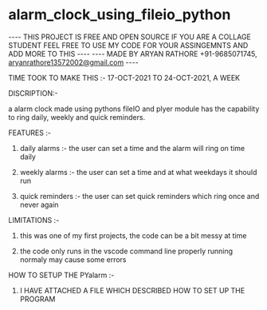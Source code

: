 # alarm_clock_using_fileio_python

---- THIS PROJECT IS FREE AND OPEN SOURCE IF YOU ARE A COLLAGE STUDENT FEEL FREE TO USE MY CODE FOR YOUR ASSINGEMNTS AND ADD MORE TO THIS ---- ---- MADE BY ARYAN RATHORE +91-9685071745, aryanrathore13572002@gmail.com ----

TIME TOOK TO MAKE THIS :- 17-OCT-2021 TO 24-OCT-2021,  A WEEK

DISCRIPTION:-

a alarm clock made using pythons fileIO and plyer module has the capability to ring daily, weekly and quick reminders. 

FEATURES :-

1. daily alarms :- the user can set a time and the alarm will ring on time daily

2. weekly alarms :- the user can set a time and at what weekdays it should run

3. quick reminders :- the user can set quick reminders which ring once and never again

LIMITATIONS :-

1. this was one of my first projects, the code can be a bit messy at time 

2. the code only runs in the vscode command line properly running normaly may cause some errors


HOW TO SETUP THE PYalarm :-

1. I HAVE ATTACHED A FILE WHICH DESCRIBED HOW TO SET UP THE PROGRAM
